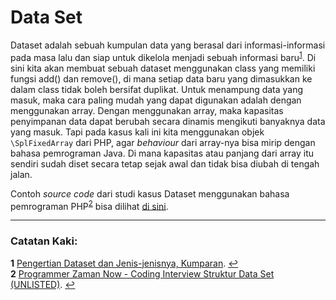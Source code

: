 # Data Set

Dataset adalah sebuah kumpulan data yang berasal dari informasi-informasi pada masa lalu dan siap untuk dikelola menjadi sebuah informasi baru<sup id="pg1">[1](#fn1)</sup>. Di sini kita akan membuat sebuah dataset menggunakan class yang memiliki fungsi add() dan remove(), di mana setiap data baru yang dimasukkan ke dalam class tidak boleh bersifat duplikat. Untuk menampung data yang masuk, maka cara paling mudah yang dapat digunakan adalah dengan menggunakan array. Dengan menggunakan array, maka kapasitas penyimpanan data dapat berubah secara dinamis mengikuti banyaknya data yang masuk. Tapi pada kasus kali ini kita menggunakan objek `\SplFixedArray` dari PHP, agar *behaviour* dari array-nya bisa mirip dengan bahasa pemrograman Java. Di mana kapasitas atau panjang dari array itu sendiri sudah diset secara tetap sejak awal dan tidak bisa diubah di tengah jalan.

Contoh *source code* dari studi kasus Dataset menggunakan bahasa pemrograman PHP<sup id="pg2">[2](#fn2)</sup> bisa dilihat [di sini](DataSet.php).

---
### Catatan Kaki:

<strong id="fn1">1</strong> [Pengertian Dataset dan Jenis-jenisnya, Kumparan](https://kumparan.com/kabar-harian/pengertian-dataset-dan-jenis-jenisnya-1wtM6xNlkpQ/2). [↩](#pg1)
<br>
<strong id="fn2">2</strong> [Programmer Zaman Now - Coding Interview Struktur Data Set (UNLISTED)](https://www.youtube.com/watch?v=OWm1vSHrC_A). [↩](#pg2)
<br>
